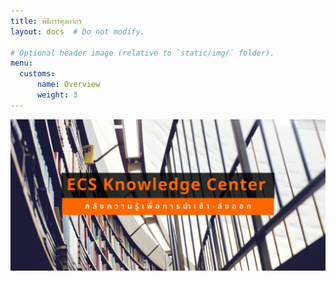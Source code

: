 ```yaml
---
title: พิธีการศุลกากร
layout: docs  # Do not modify.

# Optional header image (relative to `static/img/` folder).
menu:
  customs:
      name: Overview   
      weight: 3
---
```


![](https://github.com/ecs-support/knowledge-center/raw/master/img/knowledge-center.png)




